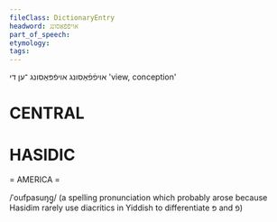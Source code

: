 ```yaml
---
fileClass: DictionaryEntry
headword: אויפֿפֿאַסונג
part_of_speech: 
etymology: 
tags: 
---
```

אויפֿפֿאַסונג
אויפֿפּאַסונג
־ען
די
'view, conception'

CENTRAL
========

HASIDIC
=======
= AMERICA = 

/ˈoufpasuŋg̥/ (a spelling pronunciation which probably arose because Hasidim rarely use diacritics in Yiddish to differentiate פּ and פֿ)